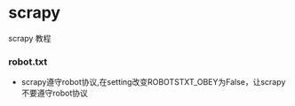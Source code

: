 # scrapy
scrapy 教程

### robot.txt

- scrapy遵守robot协议,在setting改变ROBOTSTXT_OBEY为False，让scrapy不要遵守robot协议
